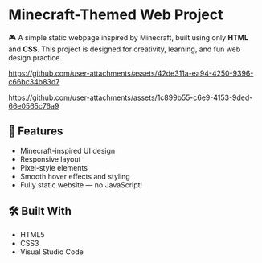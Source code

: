# Minecraft-Themed Web Project

🎮 A simple static webpage inspired by Minecraft, built using only **HTML** and **CSS**. This project is designed for creativity, learning, and fun web design practice.




https://github.com/user-attachments/assets/42de311a-ea94-4250-9396-c66bc34b83d7


https://github.com/user-attachments/assets/1c899b55-c6e9-4153-9ded-66e0565c76a9



## 🌟 Features

- Minecraft-inspired UI design
- Responsive layout
- Pixel-style elements
- Smooth hover effects and styling
- Fully static website — no JavaScript!



## 🛠️ Built With

- HTML5
- CSS3
- Visual Studio Code
